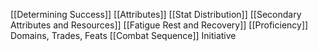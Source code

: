 [[Determining Success]]
[[Attributes]]
	[[Stat Distribution]]
	[[Secondary Attributes and Resources]]
	[[Fatigue Rest and Recovery]]
[[Proficiency]]
Domains, Trades, Feats
[[Combat Sequence]]
	Initiative
